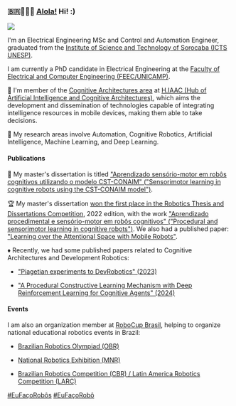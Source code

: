 ### 🇧🇷🏳️‍🌈🖖 [Alola!](https://bulbapedia.bulbagarden.net/wiki/Alola#Etymology) Hi! :)

![](https://komarev.com/ghpvc/?username=leolellisr&color=red&base=1000)

I'm an Electrical Engineering MSc and Control and Automation Engineer, graduated from the [Institute of Science and Technology of Sorocaba (ICTS UNESP)](https://www.sorocaba.unesp.br). 

I am currently a PhD candidate in Electrical Engineering at the [Faculty of Electrical and Computer Engineering (FEEC/UNICAMP)](https://www.fee.unicamp.br). 

💭 I'm member of the [Cognitive Architectures area](https://hiaac.unicamp.br/research-areas/arquiteturas-cognitivas/) at [H.IAAC (Hub of Artificial Intelligence and Cognitive Architectures)](https://hiaac.unicamp.br/students/), which aims the development and dissemination of technologies capable of integrating intelligence resources in mobile devices, making them able to take decisions. 

🤖 My research areas involve Automation, Cognitive Robotics, Artificial Intelligence, Machine Learning, and Deep Learning.

#### Publications

🔎  My master's dissertation is titled ["Aprendizado sensório-motor em robôs cognitivos utilizando o modelo CST-CONAIM" ("Sensorimotor learning in cognitive robots using the CST-CONAIM model")](https://repositorio.unesp.br/items/44b01535-491b-418c-94cf-0634654049c2). 

🏆 My master's dissertation [won the first place in the Robotics Thesis and Dissertations Competition](https://jornal.unesp.br/2022/11/17/pesquisa-premiada-busca-criar-inteligencia-artificial-capaz-de-reproduzir-etapas-de-aprendizagem-de-crianca/?fbclid=IwAR1NmsVcOo_0W-xSc8ybmjLvpio0vepLKfKyLc_yEDiOlUCpiJZMhmlI_0k), 2022 edition, with the work ["Aprendizado procedimental e sensório-motor em robôs cognitivos" ("Procedural and sensorimotor learning in cognitive robots")](https://doi.org/10.5753/wtdr_ctdr.2022.227371). We also had a published paper: ["Learning over the Attentional Space with Mobile Robots"](https://doi.org/10.1109/ICDL-EpiRob48136.2020.9278119).

♦️ Recently, we had some published papers related to Cognitive Architectures and Development Robotics: 
* ["Piagetian experiments to DevRobotics" (2023) ](https://doi.org/10.1016/j.cogsys.2023.101170)

* ["A Procedural Constructive Learning Mechanism with Deep Reinforcement Learning for Cognitive Agents" (2024)](https://doi.org/10.1007/s10846-024-02064-9)

#### Events

I am also an organization member at [RoboCup Brasil](https://www.robocup.org.br/wp/quem-somos/), helping to organize national educational robotics events in Brazil:
* [Brazilian Robotics Olympiad (OBR)](https://www.obr.org.br)

* [National Robotics Exhibition (MNR)](https://www.mnr.org.br)

* [Brazilian Robotics Competition (CBR) / Latin America Robotics Competition (LARC)](https://www.cbrobotica.org)

[#EuFaçoRobôs](https://www.instagram.com/explore/tags/eufaçorobôs/) [#EuFaçoRobô](https://www.instagram.com/explore/tags/eufaçorobô/) 

